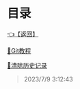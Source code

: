 # 目录  


[👈【返回】](/--目录--/--目录--root)  


[📜Git教程](/Git笔记/Git教程)  

[📜清除历史记录](/Git笔记/清除历史记录)  







> 2023/7/9 3:12:43
